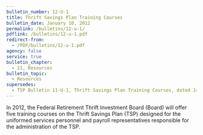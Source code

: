 ```yaml
---
bulletin_number: 12-U-1
title: Thrift Savings Plan Training Courses
bulletin_date: January 10, 2012
permalink: /bulletins/12-u-1/
pdflink: /bulletins/12-u-1.pdf
redirect-from:
  - /PDF/bulletins/12-u-1.pdf
agency: false
service: true
bulletin_chapter:
  - 11, Resources
bulletin_topic:
  - Resources
supersedes:
  - TSP Bulletin 11-U-1, Thrift Savings Plan Training Courses, dated January 12, 2011.
---
```


In 2012, the Federal Retirement Thrift Investment Board (Board) will offer five training
courses on the Thrift Savings Plan (TSP) designed for the uniformed services personnel
and payroll representatives responsible for the administration of the TSP.
